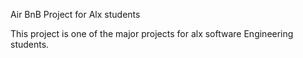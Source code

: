 Air BnB Project for Alx students

This project is one of the major projects for alx software Engineering
students.
